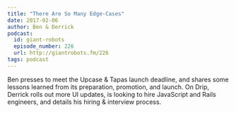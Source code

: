 ```yaml
---
title: "There Are So Many Edge-Cases"
date: 2017-02-06
author: Ben & Derrick
podcast:
  id: giant-robots
  episode_number: 226
  url: http://giantrobots.fm/226
tags: podcast
---
```


Ben presses to meet the Upcase & Tapas launch deadline, and shares some lessons learned from its preparation, promotion, and launch. On Drip, Derrick rolls out more UI updates, is looking to hire JavaScript and Rails engineers, and details his hiring & interview process.
